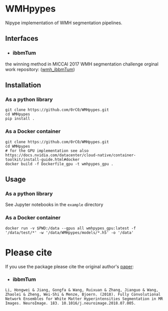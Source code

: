 # WMHpypes
Nipype implementation of WMH segmentation pipelines.

## Interfaces

* ###  ibbmTum
the winning method in MICCAI 2017 WMH segmentation challenge orginal work repository: ([wmh_ibbmTum](https://github.com/hongweilibran/wmh_ibbmTum))


## Installation

### As a python library 
```
git clone https://github.com/0rC0/WMHpypes.git
cd WMHpypes
pip install .
```

### As a Docker container
``` 
git clone https://github.com/0rC0/WMHpypes.git
cd WMHpypes
# for the GPU implementation see also https://docs.nvidia.com/datacenter/cloud-native/container-toolkit/install-guide.html#docker
docker build -f Dockerfile_gpu -t wmhpypes_gpu .
```

## Usage

### As a python library

See Jupyter notebooks in the `example` directory

### As a Docker container
``` 
docker run -v $PWD:/data --gpus all wmhpypes_gpu:latest -f '/data/test/*' -w '/data/WMHpypes/models/*.h5' -o '/data'
```
# Please cite
If you use the package please cite the original author's [paper](https://arxiv.org/pdf/1802.05203.pdf):

* ### ibbmTum
```
Li, Hongwei & Jiang, Gongfa & Wang, Ruixuan & Zhang, Jianguo & Wang, Zhaolei & Zheng, Wei-Shi & Menze, Bjoern. (2018). Fully Convolutional Network Ensembles for White Matter Hyperintensities Segmentation in MR Images. NeuroImage. 183. 10.1016/j.neuroimage.2018.07.005. 
```